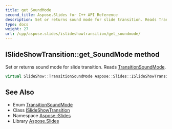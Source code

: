 ```yaml
---
title: get_SoundMode
second_title: Aspose.Slides for C++ API Reference
description: Set or returns sound mode for slide transition. Reads TransitionSoundMode.
type: docs
weight: 27
url: /cpp/aspose.slides/islideshowtransition/get_soundmode/
---
```

## ISlideShowTransition::get_SoundMode method


Set or returns sound mode for slide transition. Reads [TransitionSoundMode](../../../aspose.slides.slideshow/transitionsoundmode/).

```cpp
virtual SlideShow::TransitionSoundMode Aspose::Slides::ISlideShowTransition::get_SoundMode()=0
```

## See Also

* Enum [TransitionSoundMode](../../../aspose.slides.slideshow/transitionsoundmode/)
* Class [ISlideShowTransition](../)
* Namespace [Aspose::Slides](../../)
* Library [Aspose.Slides](../../../)
